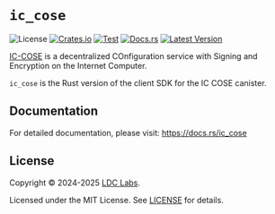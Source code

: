 # `ic_cose`
![License](https://img.shields.io/crates/l/ic_cose.svg)
[![Crates.io](https://img.shields.io/crates/d/ic_cose.svg)](https://crates.io/crates/ic_cose)
[![Test](https://github.com/ldclabs/ic-cose/actions/workflows/test.yml/badge.svg)](https://github.com/ldclabs/ic-cose/actions/workflows/test.yml)
[![Docs.rs](https://img.shields.io/docsrs/ic_cose?label=docs.rs)](https://docs.rs/ic_cose)
[![Latest Version](https://img.shields.io/crates/v/ic_cose.svg)](https://crates.io/crates/ic_cose)

[IC-COSE](https://github.com/ldclabs/ic-cose) is a decentralized COnfiguration service with Signing and Encryption on the Internet Computer.

`ic_cose` is the Rust version of the client SDK for the IC COSE canister.

## Documentation

For detailed documentation, please visit: https://docs.rs/ic_cose

## License

Copyright © 2024-2025 [LDC Labs](https://github.com/ldclabs).

Licensed under the MIT License. See [LICENSE](../../LICENSE-MIT) for details.
